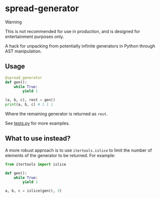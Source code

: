 # spread-generator

> [!WARNING]
> This is not recommended for use in production, and is designed
> for entertainment purposes only.

A hack for unpacking from potentially infinite generators in Python through AST manipulation.

## Usage

```python
@spread_generator
def gen():
    while True:
        yield 1

(a, b, c), rest = gen()
print(a, b, c) # 1 1 1
```

Where the remaining generator is returned as `rest`.

See [tests.py](tests.py) for more examples.

## What to use instead?

A more robust approach is to use `itertools.islice` to limit the number of elements of the generator to be returned. For example:

```python
from itertools import islice

def gen():
    while True:
        yield 1

a, b, c = islice(gen(), 3)
```

